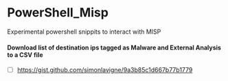 # PowerShell_Misp
Experimental powershell snippits to interact with MISP

#### Download list of destination ips tagged as Malware and External Analysis to a CSV file
- [ ] https://gist.github.com/simonlavigne/9a3b85c1d667b77b1779
